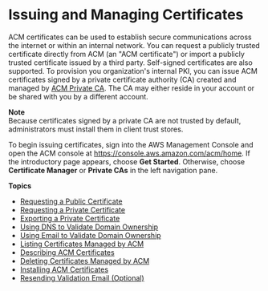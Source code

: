 # Issuing and Managing Certificates<a name="gs"></a>

ACM certificates can be used to establish secure communications across the internet or within an internal network\. You can request a publicly trusted certificate directly from ACM \(an "ACM certificate"\) or import a publicly trusted certificate issued by a third party\. Self\-signed certificates are also supported\. To provision you organization's internal PKI, you can issue ACM certificates signed by a private certificate authority \(CA\) created and managed by [ACM Private CA](https://docs.aws.amazon.com/acm-pca/latest/userguide/PcaWelcome.html)\. The CA may either reside in your account or be shared with you by a different account\. 

**Note**  
Because certificates signed by a private CA are not trusted by default, administrators must install them in client trust stores\.

To begin issuing certificates, sign into the AWS Management Console and open the ACM console at [https://console\.aws\.amazon\.com/acm/home](https://console.aws.amazon.com/acm/home)\. If the introductory page appears, choose **Get Started**\. Otherwise, choose **Certificate Manager** or **Private CAs** in the left navigation pane\. 

**Topics**
+ [Requesting a Public Certificate](gs-acm-request-public.md)
+ [Requesting a Private Certificate](gs-acm-request-private.md)
+ [Exporting a Private Certificate](gs-acm-export-private.md)
+ [Using DNS to Validate Domain Ownership](gs-acm-validate-dns.md)
+ [Using Email to Validate Domain Ownership](gs-acm-validate-email.md)
+ [Listing Certificates Managed by ACM](gs-acm-list.md)
+ [Describing ACM Certificates](gs-acm-describe.md)
+ [Deleting Certificates Managed by ACM](gs-acm-delete.md)
+ [Installing ACM Certificates](gs-acm-install.md)
+ [Resending Validation Email \(Optional\)](gs-acm-resend.md)